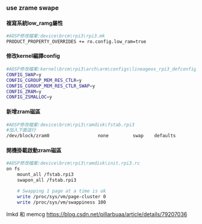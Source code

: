 ### use zrame swape

#### 複寫系統low_ramg屬性
```bash
#AOSP修改檔案:device\brcm\rpi3\rpi3.mk
PRODUCT_PROPERTY_OVERRIDES += ro.config.low_ram=true
```

#### 修改kernel編譯config
```bash
#AOSP修改檔案:kernel\brcm\rpi3\arch\arm\configs\lineageos_rpi3_defconfig
CONFIG_SWAP=y  
CONFIG_CGROUP_MEM_RES_CTLR=y  
CONFIG_CGROUP_MEM_RES_CTLR_SWAP=y  
CONFIG_ZRAM=y  
CONFIG_ZSMALLOC=y 
```

#### 新增zram磁區
```bash
#AOSP修改檔案:device\brcm\rpi3\ramdisk\fstab.rpi3
#加入下面這行
/dev/block/zram0                  none         swap    defaults                                            zramsize=779784192
```

#### 開機掛載啟動zram磁區
```bash
#AOSP修改檔案:device\brcm\rpi3\ramdisk\init.rpi3.rc
on fs
    mount_all /fstab.rpi3
    swapon_all /fstab.rpi3

    # Swapping 1 page at a time is ok
    write /proc/sys/vm/page-cluster 0
    write /proc/sys/vm/swappiness 100
```

lmkd 和 memcg
https://blog.csdn.net/pillarbuaa/article/details/79207036